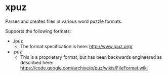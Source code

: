 # xpuz
Parses and creates files in various word puzzle formats.

Supports the following formats:
- .ipuz
  - The format specification is here: http://www.ipuz.org/
- .puz
  - This is a proprietary format, but has been backwards engineered as described here: https://code.google.com/archive/p/puz/wikis/FileFormat.wiki

